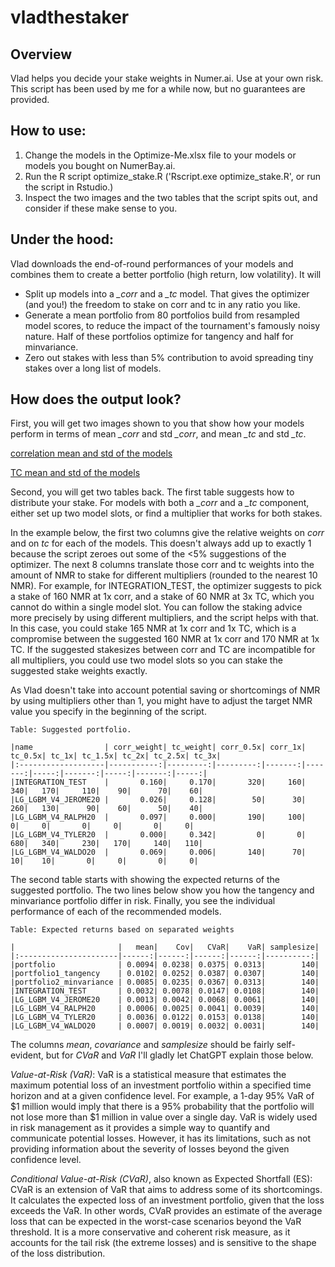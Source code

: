 # vladthestaker

## Overview

Vlad helps you decide your stake weights in Numer.ai. Use at your own risk. This script has been used by me for a while now, but no guarantees are provided.

## How to use: 

1. Change the models in the Optimize-Me.xlsx file to your models or models you bought on NumerBay.ai.
2. Run the R script optimize_stake.R ('Rscript.exe optimize_stake.R', or run the script in Rstudio.)
3. Inspect the two images and the two tables that the script spits out, and consider if these make sense to you.

## Under the hood:

Vlad downloads the end-of-round performances of your models and combines them to create a better portfolio (high return, low volatility). It will

* Split up models into a _\_corr_ and a _\_tc_  model. That gives the optimizer (and you!) the freedom to stake on corr and tc in any ratio you like.
* Generate a mean portfolio from 80 portfolios build from resampled model scores, to reduce the impact of the tournament's famously noisy nature. Half of these portfolios optimize for tangency and half for minvariance.
* Zero out stakes with less than 5% contribution to avoid spreading tiny stakes over a long list of models.

## How does the output look?

First, you will get two images shown to you that show how your models perform in terms of mean _\_corr_ and std _\_corr_, and mean _\_tc_ and std _\_tc_.

[correlation mean and std of the models](model-performances-corr.png "Model performances on correlation")

[TC mean and std of the models](model-performances-tc.png "Model performances on True Contribution")

Second, you will get two tables back. The first table suggests how to distribute your stake. For models with both a _\_corr_ and a _\_tc_ component, either set up two model slots, or find a multiplier that works for both stakes.

In the example below, the first two columns give the relative weights on _corr_ and on _tc_ for each of the models. This doesn't always add up to exactly 1 because the script zeroes out some of the <5% suggestions of the optimizer. The next 8 columns translate those corr and tc weights into the amount of NMR to stake for different multipliers (rounded to the nearest 10 NMR). For example, for INTEGRATION_TEST, the optimizer suggests to pick a stake of 160 NMR at 1x corr, and a stake of 60 NMR at 3x TC, which you cannot do within a single model slot. You can follow the staking advice more precisely by using different multipliers, and the script helps with that. In this case, you could stake 165 NMR at 1x corr and 1x TC, which is a compromise between the suggested 160 NMR at 1x corr and 170 NMR at 1x TC. If the suggested stakesizes between corr and TC are incompatible for all multipliers, you could use two model slots so you can stake the suggested stake weights exactly.

As Vlad doesn't take into account potential saving or shortcomings of NMR by using multipliers other than 1, you might have to adjust the target NMR value you specify in the beginning of the script.

```
Table: Suggested portfolio. 

|name                | corr_weight| tc_weight| corr_0.5x| corr_1x| tc_0.5x| tc_1x| tc_1.5x| tc_2x| tc_2.5x| tc_3x|
|:-------------------|-----------:|---------:|---------:|-------:|-------:|-----:|-------:|-----:|-------:|-----:|
|INTEGRATION_TEST    |       0.160|     0.170|       320|     160|     340|   170|     110|    90|      70|    60|
|LG_LGBM_V4_JEROME20 |       0.026|     0.128|        50|      30|     260|   130|      90|    60|      50|    40|
|LG_LGBM_V4_RALPH20  |       0.097|     0.000|       190|     100|       0|     0|       0|     0|       0|     0|
|LG_LGBM_V4_TYLER20  |       0.000|     0.342|         0|       0|     680|   340|     230|   170|     140|   110|
|LG_LGBM_V4_WALDO20  |       0.069|     0.006|       140|      70|      10|    10|       0|     0|       0|     0|
```

The second table starts with showing the expected returns of the suggested portfolio. The two lines below show you how the tangency and minvariance portfolio differ in risk. Finally, you see the individual performance of each of the recommended models. 

```
Table: Expected returns based on separated weights

|                       |   mean|    Cov|   CVaR|    VaR| samplesize|
|:----------------------|------:|------:|------:|------:|----------:|
|portfolio              | 0.0094| 0.0238| 0.0375| 0.0313|        140|
|portfolio1_tangency    | 0.0102| 0.0252| 0.0387| 0.0307|        140|
|portfolio2_minvariance | 0.0085| 0.0235| 0.0367| 0.0313|        140|
|INTEGRATION_TEST       | 0.0032| 0.0078| 0.0147| 0.0108|        140|
|LG_LGBM_V4_JEROME20    | 0.0013| 0.0042| 0.0068| 0.0061|        140|
|LG_LGBM_V4_RALPH20     | 0.0006| 0.0025| 0.0041| 0.0039|        140|
|LG_LGBM_V4_TYLER20     | 0.0036| 0.0122| 0.0153| 0.0138|        140|
|LG_LGBM_V4_WALDO20     | 0.0007| 0.0019| 0.0032| 0.0031|        140|
```
The columns _mean_, _covariance_ and _samplesize_ should be fairly self-evident, but for _CVaR_ and _VaR_ I'll gladly let ChatGPT explain those below.

_Value-at-Risk (VaR)_: VaR is a statistical measure that estimates the maximum potential loss of an investment portfolio within a specified time horizon and at a given confidence level. For example, a 1-day 95% VaR of $1 million would imply that there is a 95% probability that the portfolio will not lose more than $1 million in value over a single day. VaR is widely used in risk management as it provides a simple way to quantify and communicate potential losses. However, it has its limitations, such as not providing information about the severity of losses beyond the given confidence level.

_Conditional Value-at-Risk (CVaR)_, also known as Expected Shortfall (ES): CVaR is an extension of VaR that aims to address some of its shortcomings. It calculates the expected loss of an investment portfolio, given that the loss exceeds the VaR. In other words, CVaR provides an estimate of the average loss that can be expected in the worst-case scenarios beyond the VaR threshold. It is a more conservative and coherent risk measure, as it accounts for the tail risk (the extreme losses) and is sensitive to the shape of the loss distribution.

